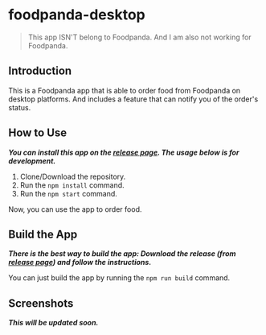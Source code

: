 # foodpanda-desktop

> This app ISN'T belong to Foodpanda. And I am also not working for Foodpanda.

## Introduction

This is a Foodpanda app that is able to order food from Foodpanda on desktop platforms. And includes a feature that can notify you of the order's status.

## How to Use

***You can install this app on the [release page](/releases/latest). The usage below is for development.***

 1. Clone/Download the repository.
 2. Run the `npm install` command.
 3. Run the `npm start` command.

Now, you can use the app to order food.

## Build the App

***There is the best way to build the app: Download the release (from [release page](/releases/latest)) and follow the instructions.***

You can just build the app by running the `npm run build` command.

## Screenshots

***This will be updated soon.***